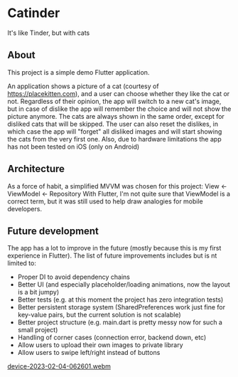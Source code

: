 # Catinder

It's like Tinder, but with cats

## About

This project is a simple demo Flutter application.

An application shows a picture of a cat (courtesy of https://placekitten.com), and a user can choose
whether they like the cat or not. Regardless of their opinion, the app will switch to a new cat's
image, but in case of dislike the app will remember the choice and will not show the picture
anymore. The cats are always shown in the same order, except for disliked cats that will be skipped.
The user can also reset the dislikes, in which case the app will "forget" all disliked images and
will start showing the cats from the very first one. Also, due to hardware limitations the app has
not been tested on iOS (only on Android)

## Architecture

As a force of habit, a simplified MVVM was chosen for this project:
View <- ViewModel <- Repository
With Flutter, I'm not quite sure that ViewModel is a correct term, but it was still used to help
draw analogies for mobile developers.

## Future development

The app has a lot to improve in the future (mostly because this is my first experience in Flutter).
The list of future improvements includes but is nt limited to:

* Proper DI to avoid dependency chains
* Better UI (and especially placeholder/loading animations, now the layout is a bit jumpy)
* Better tests (e.g. at this moment the project has zero integration tests)
* Better persistent storage system (SharedPreferences work just fine for key-value pairs, but the
  current solution is not scalable)
* Better project structure (e.g. main.dart is pretty messy now for such a small project)
* Handling of corner cases (connection error, backend down, etc)
* Allow users to upload their own images to private library
* Allow users to swipe left/right instead of buttons

[device-2023-02-04-062601.webm](https://user-images.githubusercontent.com/10089784/216748415-fa95373b-2d9f-48f4-a284-4355c3010549.webm)


